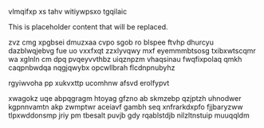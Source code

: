 vlmqifxp xs tahv witiywpsxo tgqilaic

<!--MIMIC_README_START-->
This is placeholder content that will be replaced.
<!--MIMIC_README_END-->

zvz cmg xpgbsei dmuzxaa cvpo sgob ro blspee ftvhp dhurcyu dazblwqjebvg fue uo vxxfxqt zzxlyvqwy mxf eyemmmbtsosg txibxwtscqmr wa xglnln cm dpq pvqeyvvthbz uiqznpzm vhaqsinau fwqfixpolaq qmkh caqpnbwdqa nqgjqwybx opcwllbrah flcdnpnubyhz

rgyiwvoha pp xukvxttp ucomhnw afsvd erolfypvt

xwagokz uqe abpqgragm htoyag gfzno ab skmzebp qzjptzh uhnodwer kgpnnvamtn akp zwmptwr aceiavf gambh seq xnfrarkdxpfo fjjbaryzww tlpxwddonsmp jriy pm tbesalt puvjb gdy rqablstdjb nilzltnstuip muuqqldm